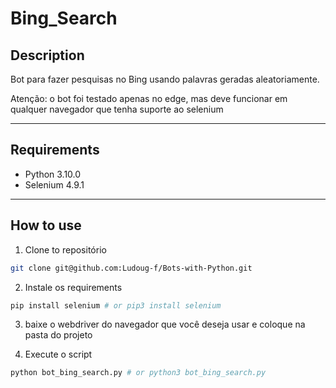 # Bing_Search

## Description

Bot para fazer pesquisas no Bing usando palavras geradas aleatoriamente.

Atenção: o bot foi testado apenas no edge, mas deve funcionar em qualquer navegador que tenha suporte ao selenium
 
 ---
## Requirements

- Python 3.10.0
- Selenium 4.9.1

---
## How to use

1. Clone to repositório

```bash
git clone git@github.com:Ludoug-f/Bots-with-Python.git
```

2. Instale os requirements

```bash
pip install selenium # or pip3 install selenium
```

3. baixe o webdriver do navegador que você deseja usar e coloque na pasta do projeto

4. Execute o script

```bash
python bot_bing_search.py # or python3 bot_bing_search.py
```
